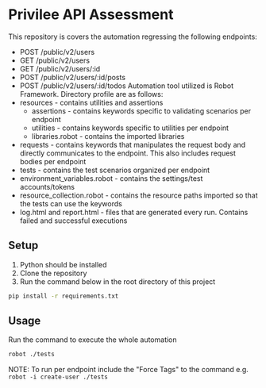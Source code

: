# Privilee API Assessment
This repository is covers the automation regressing the following endpoints:
 * POST /public/v2/users
 * GET /public/v2/users
 * GET /public/v2/users/:id
 * POST /public/v2/users/:id/posts
 * POST /public/v2/users/:id/todos
Automation tool utilized is Robot Framework. Directory profile are as follows:
 * resources - contains utilities and assertions
    * assertions - contains keywords specific to validating scenarios per endpoint
    * utilities - contains keywords specific to utilities per endpoint
    * libraries.robot - contains the imported libraries
 * requests - contains keywords that manipulates the request body and directly communicates to the endpoint. This also includes request bodies per endpoint
 * tests - contains the test scenarios organized per endpoint
 * environment_variables.robot - contains the settings/test accounts/tokens
 * resource_collection.robot - contains the resource paths imported so that the tests can use the keywords
 * log.html and report.html - files that are generated every run. Contains failed and successful executions

## Setup
1. Python should be installed
2. Clone the repository
3. Run the command below in the root directory of this project
```bash
pip install -r requirements.txt
```

## Usage
Run the command to execute the whole automation
```bash
robot ./tests
```

NOTE: To run per endpoint include the "Force Tags" to the command e.g. `robot -i create-user ./tests`

